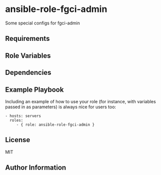 ansible-role-fgci-admin
=========

Some special configs for fgci-admin

Requirements
------------


Role Variables
--------------


Dependencies
------------


Example Playbook
----------------

Including an example of how to use your role (for instance, with variables passed in as parameters) is always nice for users too:

    - hosts: servers
      roles:
         - { role: ansible-role-fgci-admin }

License
-------

MIT

Author Information
------------------

